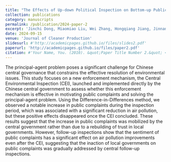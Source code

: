 ```yaml
---
title: "The Effects of Up-down Political Inspection on Bottom-up Public Complaints in China"
collection: publications
category: manuscripts
permalink: /publication/2024-paper-2
excerpt: 'Jinchi Dong, Miaomiao Liu, Wei Zhang, Hongqiang Jiang, Jinnan Wang, Bing Zhang, Ye Shu, Li Sun, Jun Bi'
date: 2024-09-15
venue: 'Journal of Cleaner Production'
slidesurl: #'http://academicpages.github.io/files/slides2.pdf'
paperurl: 'http://academicpages.github.io/files/paper2.pdf'
citation: #'Your Name, You. (2010). &quot;Paper Title Number 2.&quot; <i>Journal 1</i>. 1(2).'
---
```


The principal-agent problem poses a significant challenge for Chinese central governance that constrains the effective resolution of environmental issues. This study focuses on a new enforcement mechanism, the Central Environmental Inspection (CEI), launched and implemented directly by the Chinese central government to assess whether this enforcement mechanism is effective in motivating public complaints and solving the principal-agent problem. Using the Difference-in-Differences method, we observed a notable increase in public complaints during the inspection period, which was associated with a significant reduction in air pollution, but these positive effects disappeared once the CEI concluded. These results suggest that the increase in public  complaints was mobilized by the central government rather than due to a rebuilding of trust in local governments. However, follow-up inspections show that the sentiment of public complaints has a significant effect on air pollution improvements even after the CEI, suggesting that the inaction of local governments on public complaints was gradually addressed by central follow-up inspections.
